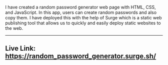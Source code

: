 I have created a random password generator web page with HTML, CSS, and JavaScript. In this app, users can create random passwords and also copy them. I have deployed this with the help of Surge which is a static web publishing tool that allows us to quickly and easily deploy static websites to the web.

-----------------------------------
Live Link:
https://random_password_generator.surge.sh/
-----------------------------------
